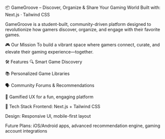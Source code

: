 📦 GameGroove – Discover, Organize & Share Your Gaming World
Built with: Next.js · Tailwind CSS

GameGroove is a student-built, community-driven platform designed to revolutionize how gamers discover, organize, and engage with their favorite games.

🎮 Our Mission
To build a vibrant space where gamers connect, curate, and elevate their gaming experience—together.

🛠️ Features
🔍 Smart Game Discovery

📚 Personalized Game Libraries

🗣️ Community Forums & Recommendations

🎯 Gamified UX for a fun, engaging platform

🚀 Tech Stack
Frontend: Next.js + Tailwind CSS

Design: Responsive UI, mobile-first layout

Future Plans: iOS/Android apps, advanced recommendation engine, gaming account integrations
